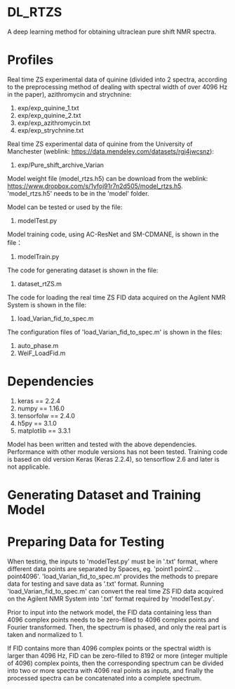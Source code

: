 # DL_RTZS
A deep learning method for obtaining ultraclean pure shift NMR spectra. 

# Profiles
Real time ZS experimental data of quinine (divided into 2 spectra, according to the preprocessing method of dealing with spectral width of over 4096 Hz in the paper), azithromycin and strychnine:
1. exp/exp_quinine_1.txt
2. exp/exp_quinine_2.txt
3. exp/exp_azithromycin.txt
4. exp/exp_strychnine.txt

Real time ZS experimental data of quinine from the University of Manchester (weblink: https://data.mendeley.com/datasets/rgj4jwcsnz):
1. exp/Pure_shift_archive_Varian

Model weight file (model_rtzs.h5) can be download from the weblink: https://www.dropbox.com/s/1yfoj91r7n2d505/model_rtzs.h5. 'model_rtzs.h5' needs to be in the 'model' folder.

Model can be tested or used by the file:
1. modelTest.py

Model training code, using AC-ResNet and SM-CDMANE, is shown in the file：
1. modelTrain.py

The code for generating dataset is shown in the file:
1. dataset_rtZS.m

The code for loading the real time ZS FID data acquired on the Agilent NMR System is shown in the file:
1. load_Varian_fid_to_spec.m

The configuration files of 'load_Varian_fid_to_spec.m' is shown in the files:
1. auto_phase.m
2. WeiF_LoadFid.m

# Dependencies
1. keras == 2.2.4
2. numpy == 1.16.0
3. tensorfolw == 2.4.0
4. h5py == 3.1.0
5. matplotlib == 3.3.1

Model has been written and tested with the above dependencies. Performance with other module versions has not been tested.
Training code is based on old version Keras (Keras 2.2.4), so tensorflow 2.6 and later is not applicable.

# Generating Dataset and Training Model


# Preparing Data for Testing
When testing, the inputs to 'modelTest.py' must be in '.txt' format, where different data points are separated by Spaces, eg. 'point1 point2 ... point4096'. 'load_Varian_fid_to_spec.m' provides the methods to prepare data for testing and save data as '.txt' format. Running 'load_Varian_fid_to_spec.m' can convert the real time ZS FID data acquired on the Agilent NMR System into '.txt' format required by 'modelTest.py'.

Prior to input into the network model, the FID data containing less than 4096 complex points needs to be zero-filled to 4096 complex points and Fourier transformed. Then, the spectrum is phased, and only the real part is taken and normalized to 1.

If FID contains more than 4096 complex points or the spectral width is larger than 4096 Hz, FID can be zero-filled to 8192 or more (integer multiple of 4096) complex points, then the corresponding spectrum can be divided into two or more spectra with 4096 real points as inputs, and finally the processed spectra can be concatenated into a complete spectrum.
